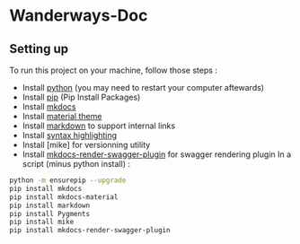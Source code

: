 # Wanderways-Doc

## Setting up

To run this project on your machine, follow those steps :
- Install [python](https://www.python.org/downloads/) (you may need to restart your computer aftewards)
- Install [pip](https://pip.pypa.io/en/stable/installation/) (Pip Install Packages)
- Install [mkdocs](https://www.mkdocs.org/user-guide/installation/)
- Install [material theme ](https://squidfunk.github.io/mkdocs-material/getting-started/)
- Install [markdown](https://python-markdown.github.io/) to support internal links
- Install [syntax highlighting](https://pygments.org/download/)
- Install [mike] for versionning utility
- Install [mkdocs-render-swagger-plugin](https://github.com/bharel/mkdocs-render-swagger-plugin) for swagger rendering plugin
In a script (minus python install) : 
```sh
python -m ensurepip --upgrade
pip install mkdocs
pip install mkdocs-material
pip install markdown
pip install Pygments
pip install mike
pip install mkdocs-render-swagger-plugin
```